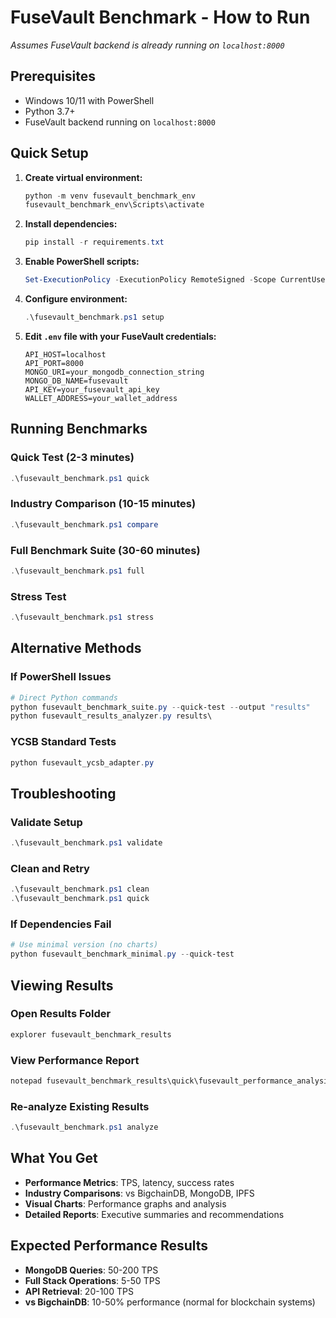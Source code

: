 # FuseVault Benchmark - How to Run

_Assumes FuseVault backend is already running on `localhost:8000`_

## Prerequisites

- Windows 10/11 with PowerShell
- Python 3.7+
- FuseVault backend running on `localhost:8000`

## Quick Setup

1. **Create virtual environment:**

   ```powershell
   python -m venv fusevault_benchmark_env
   fusevault_benchmark_env\Scripts\activate
   ```

2. **Install dependencies:**

   ```powershell
   pip install -r requirements.txt
   ```

3. **Enable PowerShell scripts:**

   ```powershell
   Set-ExecutionPolicy -ExecutionPolicy RemoteSigned -Scope CurrentUser
   ```

4. **Configure environment:**

   ```powershell
   .\fusevault_benchmark.ps1 setup
   ```

5. **Edit `.env` file with your FuseVault credentials:**
   ```
   API_HOST=localhost
   API_PORT=8000
   MONGO_URI=your_mongodb_connection_string
   MONGO_DB_NAME=fusevault
   API_KEY=your_fusevault_api_key
   WALLET_ADDRESS=your_wallet_address
   ```

## Running Benchmarks

### Quick Test (2-3 minutes)

```powershell
.\fusevault_benchmark.ps1 quick
```

### Industry Comparison (10-15 minutes)

```powershell
.\fusevault_benchmark.ps1 compare
```

### Full Benchmark Suite (30-60 minutes)

```powershell
.\fusevault_benchmark.ps1 full
```

### Stress Test

```powershell
.\fusevault_benchmark.ps1 stress
```

## Alternative Methods

### If PowerShell Issues

```powershell
# Direct Python commands
python fusevault_benchmark_suite.py --quick-test --output "results"
python fusevault_results_analyzer.py results\
```

### YCSB Standard Tests

```powershell
python fusevault_ycsb_adapter.py
```

## Troubleshooting

### Validate Setup

```powershell
.\fusevault_benchmark.ps1 validate
```

### Clean and Retry

```powershell
.\fusevault_benchmark.ps1 clean
.\fusevault_benchmark.ps1 quick
```

### If Dependencies Fail

```powershell
# Use minimal version (no charts)
python fusevault_benchmark_minimal.py --quick-test
```

## Viewing Results

### Open Results Folder

```powershell
explorer fusevault_benchmark_results
```

### View Performance Report

```powershell
notepad fusevault_benchmark_results\quick\fusevault_performance_analysis.md
```

### Re-analyze Existing Results

```powershell
.\fusevault_benchmark.ps1 analyze
```

## What You Get

- **Performance Metrics**: TPS, latency, success rates
- **Industry Comparisons**: vs BigchainDB, MongoDB, IPFS
- **Visual Charts**: Performance graphs and analysis
- **Detailed Reports**: Executive summaries and recommendations

## Expected Performance Results

- **MongoDB Queries**: 50-200 TPS
- **Full Stack Operations**: 5-50 TPS
- **API Retrieval**: 20-100 TPS
- **vs BigchainDB**: 10-50% performance (normal for blockchain systems)